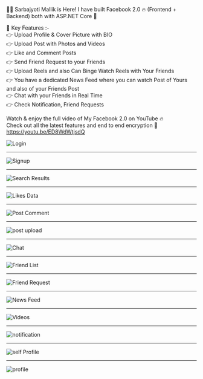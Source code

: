 🙋‍♂️ Sarbajyoti Mallik is Here! I have built Facebook 2.0 🔥 (Frontend + Backend) both with ASP.NET Core 🚀

🔑 Key Features :- <br> 
👉 Upload Profile & Cover Picture with BIO <br>
👉 Upload Post with Photos and Videos <br>
👉 Like and Comment Posts <br>
👉 Send Friend Request to your Friends <br>
👉 Upload Reels and also Can Binge Watch Reels with Your Friends <br>
👉 You have a dedicated News Feed where you can watch Post of Yours and also of your Friends Post <br>
👉 Chat with your Friends in Real Time <br>
👉 Check Notification, Friend Requests <br>

Watch & enjoy the full video of My Facebook 2.0 on YouTube 🔥 <br>
Check out all the latest features and end to end encryption 🚀 <br>
https://youtu.be/ED8WdWtjsdQ <br>


![Login](https://user-images.githubusercontent.com/44479743/176143619-bde3a747-9a1e-4dce-a4a0-1e640683ae71.png)

<hr>


![Signup](https://user-images.githubusercontent.com/44479743/176143629-c6f58438-8430-473d-a390-ab03455b6c91.png)

<hr>


![Search Results](https://user-images.githubusercontent.com/44479743/176143632-fc3bacd7-4e70-43fb-8e04-e5d27ce44c50.png)

<hr>


![Likes Data](https://user-images.githubusercontent.com/44479743/176143638-0d97ef2c-9b25-46fe-8970-02fff7d100f2.png)

<hr>


![Post Comment](https://user-images.githubusercontent.com/44479743/176143640-5371610b-5d9b-4af7-a71d-25ee4d7328e9.png)

<hr>


![post upload](https://user-images.githubusercontent.com/44479743/176143644-e0647c43-3aae-4c0a-8327-4ae27b9cd539.png)

<hr>


![Chat](https://user-images.githubusercontent.com/44479743/176143646-f8146461-2e15-4ede-b722-af27210ee20b.png)

<hr>


![Friend List](https://user-images.githubusercontent.com/44479743/176143649-4d1e91b3-7e16-4148-a15b-b32f7fb6dd70.png)

<hr>


![Friend Request](https://user-images.githubusercontent.com/44479743/176143651-5e86fbfd-803e-437d-9ef4-a8fe3bc62d0e.png)

<hr>


![News Feed](https://user-images.githubusercontent.com/44479743/176143652-c078e13d-e1e9-4dea-bca4-9543d960dc8a.png)

<hr>


![Videos](https://user-images.githubusercontent.com/44479743/176143655-8b6f9957-548d-4002-bcee-5c85c1fe1f7f.png)

<hr>


![notification](https://user-images.githubusercontent.com/44479743/176143659-61b29e7d-b100-42db-b748-0f4aee6996fe.png)

<hr>


![self Profile](https://user-images.githubusercontent.com/44479743/176143662-c1eb7081-8f0a-4362-8ecc-b71c7712c706.png)

<hr>


![profile](https://user-images.githubusercontent.com/44479743/176143673-61745cc1-cd14-4f19-b46e-3751f43fcfe9.png)
